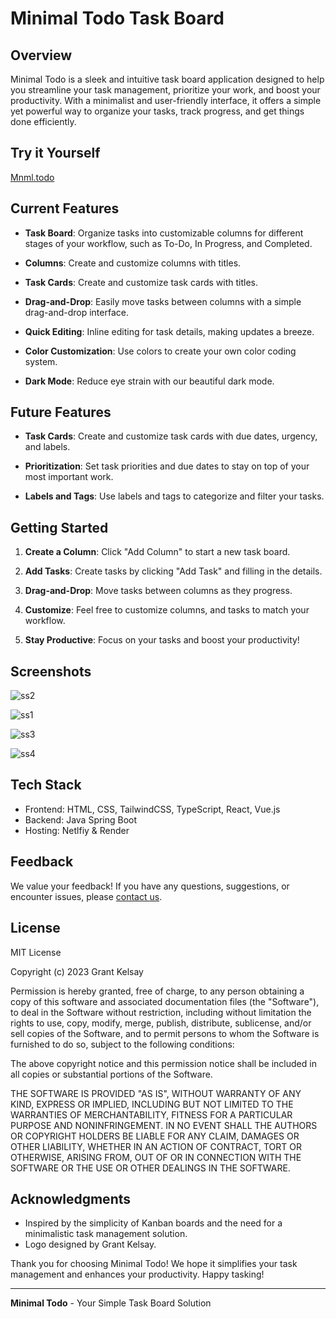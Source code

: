 # Minimal Todo Task Board

## Overview

Minimal Todo is a sleek and intuitive task board application designed to help you streamline your task management, prioritize your work, and boost your productivity. With a minimalist and user-friendly interface, it offers a simple yet powerful way to organize your tasks, track progress, and get things done efficiently.

## Try it Yourself

[Mnml.todo](https://mnmltodo.app/)

## Current Features

- **Task Board**: Organize tasks into customizable columns for different stages of your workflow, such as To-Do, In Progress, and Completed.

- **Columns**: Create and customize columns with titles.

- **Task Cards**: Create and customize task cards with titles.

- **Drag-and-Drop**: Easily move tasks between columns with a simple drag-and-drop interface.

- **Quick Editing**: Inline editing for task details, making updates a breeze.

- **Color Customization**: Use colors to create your own color coding system.

- **Dark Mode**: Reduce eye strain with our beautiful dark mode.

## Future Features

- **Task Cards**: Create and customize task cards with due dates, urgency, and labels.
  
- **Prioritization**: Set task priorities and due dates to stay on top of your most important work.
  
- **Labels and Tags**: Use labels and tags to categorize and filter your tasks.

## Getting Started

1. **Create a Column**: Click "Add Column" to start a new task board.

2. **Add Tasks**: Create tasks by clicking "Add Task" and filling in the details.

3. **Drag-and-Drop**: Move tasks between columns as they progress.

4. **Customize**: Feel free to customize columns, and tasks to match your workflow.

5. **Stay Productive**: Focus on your tasks and boost your productivity!

## Screenshots

![ss2](https://github.com/grantkelsay/Mnml.Todo/assets/62901403/efd768e2-41f9-4b98-8744-39e442ed60a5)

![ss1](https://github.com/grantkelsay/Mnml.Todo/assets/62901403/41f9c18d-e6e5-4a43-838b-ead1cc8e95d4)

![ss3](https://github.com/grantkelsay/Mnml.Todo/assets/62901403/1605bcba-35c1-4df7-8037-92246a063453)

![ss4](https://github.com/grantkelsay/Mnml.Todo/assets/62901403/84feb6a0-3ad6-48d4-898d-c4505e7b4829)  

## Tech Stack

- Frontend: HTML, CSS, TailwindCSS, TypeScript, React, Vue.js
- Backend: Java Spring Boot
- Hosting: Netlfiy & Render

## Feedback

We value your feedback! If you have any questions, suggestions, or encounter issues, please [contact us](mailto:gkelsay@asu.edu).

## License

MIT License

Copyright (c) 2023 Grant Kelsay

Permission is hereby granted, free of charge, to any person obtaining a copy
of this software and associated documentation files (the "Software"), to deal
in the Software without restriction, including without limitation the rights
to use, copy, modify, merge, publish, distribute, sublicense, and/or sell
copies of the Software, and to permit persons to whom the Software is
furnished to do so, subject to the following conditions:

The above copyright notice and this permission notice shall be included in all
copies or substantial portions of the Software.

THE SOFTWARE IS PROVIDED "AS IS", WITHOUT WARRANTY OF ANY KIND, EXPRESS OR
IMPLIED, INCLUDING BUT NOT LIMITED TO THE WARRANTIES OF MERCHANTABILITY,
FITNESS FOR A PARTICULAR PURPOSE AND NONINFRINGEMENT. IN NO EVENT SHALL THE
AUTHORS OR COPYRIGHT HOLDERS BE LIABLE FOR ANY CLAIM, DAMAGES OR OTHER
LIABILITY, WHETHER IN AN ACTION OF CONTRACT, TORT OR OTHERWISE, ARISING FROM,
OUT OF OR IN CONNECTION WITH THE SOFTWARE OR THE USE OR OTHER DEALINGS IN THE
SOFTWARE.

## Acknowledgments

- Inspired by the simplicity of Kanban boards and the need for a minimalistic task management solution.
- Logo designed by Grant Kelsay.

Thank you for choosing Minimal Todo! We hope it simplifies your task management and enhances your productivity. Happy tasking!

---

**Minimal Todo** - Your Simple Task Board Solution
